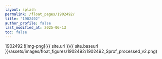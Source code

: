 ```yaml
---
layout: splash
permalink: /float_pages/1902492/
title: "1902492"
author_profile: false
last_modified_at: 2025-06-13
toc: false
---
```

 
1902492
![img-png]({{ site.url }}{{ site.baseurl }}/assets/images/float_figures/1902492/1902492_Sprof_processed_v2.png)